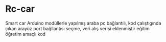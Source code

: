 # Rc-car
Smart car
Arduino modüllerle yapılmış araba pc bağlantılı, kod çalıştıgında çıkan arayüz port bağllantısı seçme, veri alış verişi eklenmiştir eğitim öğretim amaçlı kod 
